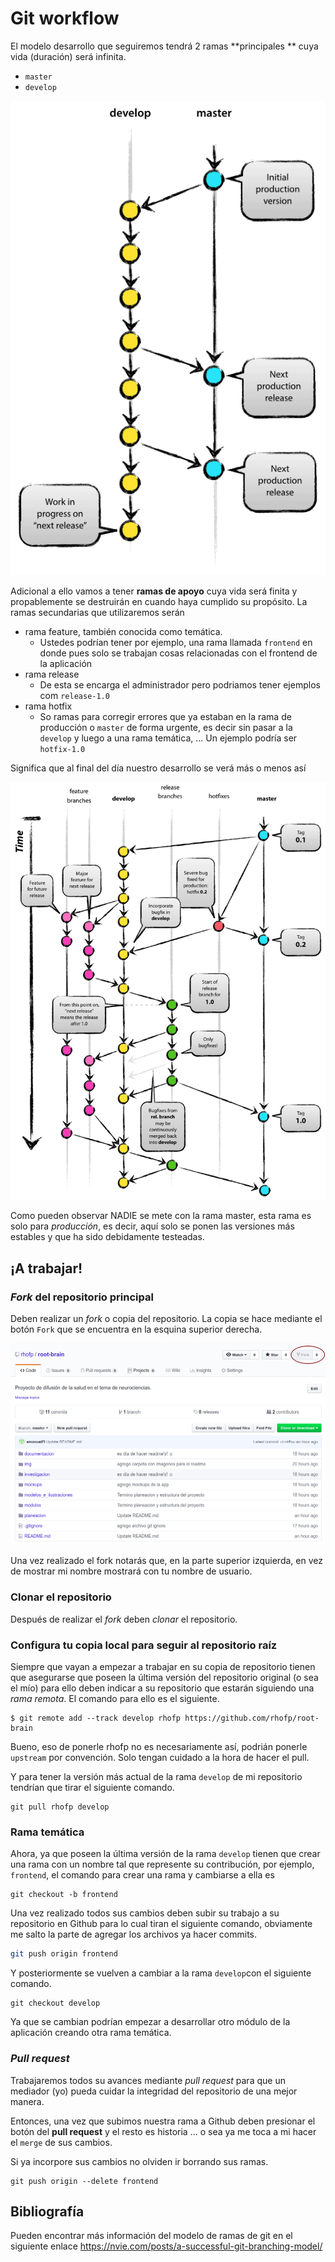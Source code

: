 # Git workflow

El modelo desarrollo que seguiremos tendrá 2 ramas **principales ** cuya vida (duración) será infinita.

* `master`
* `develop`

![tomada de nvie.com](./img/2ramas.png)

Adicional a ello vamos a tener **ramas de apoyo** cuya vida será finita y propablemente se destruirán en cuando haya cumplido su propósito. La ramas secundarias que utilizaremos serán 

* rama feature, también conocida como temática.
  * Ustedes podrían tener por ejemplo, una rama llamada `frontend` en donde pues solo se trabajan cosas relacionadas con el frontend de la aplicación
* rama release
  * De esta se encarga el administrador pero podriamos tener ejemplos com `release-1.0`
* rama hotfix
  * So ramas para corregir errores que ya estaban en la rama de producción o `master` de forma urgente, es decir sin pasar a la `develop` y luego a una rama temática, ... Un ejemplo podría ser `hotfix-1.0`

Significa que al final del día nuestro desarrollo se verá más o menos así

![tomada de nvie.com](./img/todo.png)

Como pueden observar NADIE se mete con la rama master, esta rama es solo para *producción*, es decir, aquí solo se ponen las versiones más estables y que ha sido debidamente testeadas.

## ¡A trabajar!

### *Fork* del repositorio principal

Deben realizar un *fork* o copia del repositorio. La copia se hace mediante el botón `Fork` que se encuentra en la esquina superior derecha.

![fork](./img/fork.png)

Una vez realizado el fork notarás que, en la parte superior izquierda, en vez de mostrar mi nombre mostrará con tu nombre de usuario.

### Clonar el repositorio

Después de realizar el *fork* deben *clonar* el repositorio.

### Configura tu copia local para seguir al repositorio raíz

Siempre que vayan a empezar a trabajar en su copia de repositorio tienen que asegurarse que poseen la última versión del repositorio original (o sea el mío) para ello deben indicar a su repositorio que estarán siguiendo una *rama remota*. El comando para ello es el siguiente.

```shell
$ git remote add --track develop rhofp https://github.com/rhofp/root-brain
```

Bueno, eso de ponerle rhofp no es necesariamente así, podrián ponerle `upstream` por convención. Solo tengan cuidado a la hora de hacer el pull.

Y para tener la versión más actual de la rama `develop` de mi repositorio tendrían que tirar el siguiente comando.

```shell
git pull rhofp develop
```

### Rama temática

Ahora, ya que poseen la última versión de la rama `develop` tienen que crear una rama con un nombre tal que represente su contribución, por ejemplo, `frontend`, el comando para crear una rama y cambiarse a ella es

```shell
git checkout -b frontend
```

Una vez realizado todos sus cambios deben subir su trabajo a su repositorio en Github para lo cual tiran el siguiente comando, obviamente me salto la parte de agregar los archivos ya hacer commits.

```sh
git push origin frontend
```

Y posteriormente se vuelven a cambiar a la rama `develop`con el siguiente comando. 

```shell
git checkout develop
```

Ya que se cambian podrían empezar a desarrollar otro módulo de la aplicación creando otra rama temática.

### *Pull request*

Trabajaremos todos su avances mediante *pull request* para que un mediador (yo) pueda cuidar la integridad del repositorio de una mejor manera.

Entonces, una vez que subimos nuestra rama a Github deben presionar el botón del **pull request** y el resto es historia ... o sea ya me toca a mi hacer el `merge` de sus cambios.

Si ya incorpore sus cambios no olviden ir borrando sus ramas.

```shell
git push origin --delete frontend
```

## Bibliografía

Pueden encontrar más información del modelo de ramas de git en el siguiente enlace <https://nvie.com/posts/a-successful-git-branching-model/>
